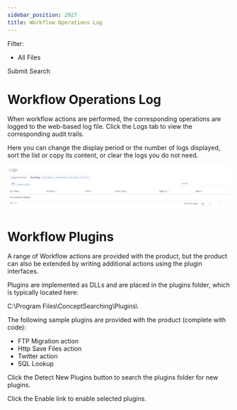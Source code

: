```yaml
---
sidebar_position: 2927
title: Workflow Operations Log
---
```


Filter: 

* All Files

Submit Search

# Workflow Operations Log

When workflow actions are performed, the corresponding operations are logged to the web-based log file. Click the Logs tab to view the corresponding audit trails.

Here you can change the display period or the number of logs displayed, sort the list or copy its content, or clear the logs you do not need.

[![](../../../../../../static/images/DataClassification_5.7/Content/Resources/Images/workflowlogs_thumb_0_0.png)](../../../Resources/Images/workflowlogs.png)

# Workflow Plugins

A range of Workflow actions are provided with the product, but the product can also be extended by writing additional actions using the plugin interfaces.

Plugins are implemented as DLLs and are placed in the plugins folder, which is typically located here:

C:\Program Files\ConceptSearching\Plugins\

The following sample plugins are provided with the product (complete with code):

* FTP Migration action
* Http Save Files action
* Twitter action
* SQL Lookup

Click the Detect New Plugins button to search the plugins folder for new plugins.

Click the Enable link to enable selected plugins.